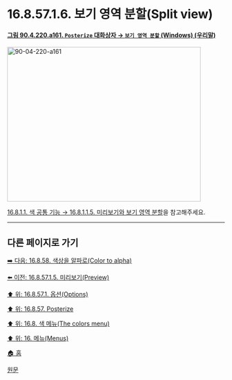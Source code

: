 # 16.8.57.1.6. 보기 영역 분할(Split view)

<a id="90-04-220-a161"></a>

#### [그림 90.4.220.a161. `Posterize` 대화상자 → `보기 영역 분할` (Windows) (우리말)](./90-04-0220-posterize.md#90-04-220-a161)
<img width="448" height="358" alt="90-04-220-a161" src="https://github.com/user-attachments/assets/724ef2ae-dfe9-41d9-9088-57a9e918c9c0" />

[16.8.1.1. 색 공통 기능 → 16.8.1.1.5. 미리보기와 보기 영역 분할](./16-08-01-01-05-preview_n_split_view.md)을 참고해주세요.

***

## 다른 페이지로 가기

[➡️ 다음: 16.8.58. 색상을 알파로(Color to alpha)](./16-08-58-00-color-to-alpha.md)

[⬅️ 이전: 16.8.57.1.5. 미리보기(Preview)](./16-08-57-01-05-preview.md)

[⬆️ 위: 16.8.57.1. 옵션(Options)](./16-08-57-01-00-options.md)

[⬆️ 위: 16.8.57. Posterize](./16-08-57-00-posterize.md)

[⬆️ 위: 16.8. 색 메뉴(The colors menu)](./16-08-00-the-colors-menu.md)

[⬆️ 위: 16. 메뉴(Menus)](./16-00-menus.md)

[🏠 홈](./00-home.md)

[원문](https://docs.gimp.org/2.10/ko/gimp-filter-posterize.html#idm34312)
